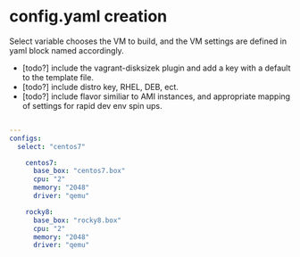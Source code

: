 # config.yaml creation

Select variable chooses the VM to build, and the VM settings are defined in yaml block named accordingly.


-  [todo?] include the vagrant-disksizek plugin and add a key with a default to the template file.
-  [todo?] include distro key, RHEL, DEB, ect.
-  [todo?] include flavor similiar to AMI instances, and appropriate mapping of settings for rapid dev env spin ups.


```yaml

---
configs:
  select: "centos7"

    centos7:
      base_box: "centos7.box"
      cpu: "2"
      memory: "2048"
      driver: "qemu"

    rocky8:
      base_box: "rocky8.box"
      cpu: "2"
      memory: "2048"
      driver: "qemu"
```






